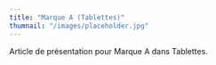 ```yaml
---
title: "Marque A (Tablettes)"
thumnail: "/images/placeholder.jpg"
---
```

Article de présentation pour Marque A dans Tablettes.

